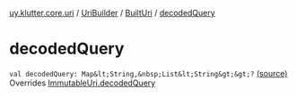 [uy.klutter.core.uri](../../index.md) / [UriBuilder](../index.md) / [BuiltUri](index.md) / [decodedQuery](.)


# decodedQuery

`val decodedQuery: Map&lt;String,&nbsp;List&lt;String&gt;&gt;?` [(source)](https://github.com/kohesive/klutter/blob/master/core-jdk6/src/main/kotlin/uy/klutter/core/uri/UriBuilder.kt#L286)
Overrides [ImmutableUri.decodedQuery](../../-immutable-uri/decoded-query.md)


